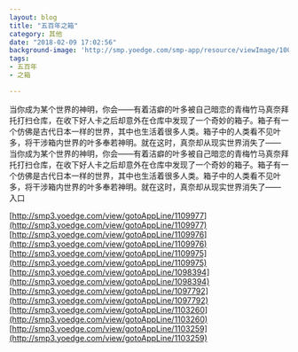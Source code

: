 ```yaml
---
layout: blog
title: "五百年之箱"
category: 其他
date: "2018-02-09 17:02:56"
background-image: 'http://smp.yoedge.com/smp-app/resource/viewImage/1003302appline.png'
tags:
- 五百年
- 之箱

---
```

当你成为某个世界的神明，你会——有着洁癖的叶多被自己暗恋的青梅竹马真奈拜托打扫仓库，在收下好人卡之后却意外在仓库中发现了一个奇妙的箱子。箱子有一个仿佛是古代日本一样的世界，其中也生活着很多人类。箱子中的人类看不见叶多，将干涉箱内世界的叶多奉若神明。就在这时，真奈却从现实世界消失了——
当你成为某个世界的神明，你会——有着洁癖的叶多被自己暗恋的青梅竹马真奈拜托打扫仓库，在收下好人卡之后却意外在仓库中发现了一个奇妙的箱子。箱子有一个仿佛是古代日本一样的世界，其中也生活着很多人类。箱子中的人类看不见叶多，将干涉箱内世界的叶多奉若神明。就在这时，真奈却从现实世界消失了——
入口

[http://smp3.yoedge.com/view/gotoAppLine/1109977](http://smp3.yoedge.com/view/gotoAppLine/1109977)
[http://smp3.yoedge.com/view/gotoAppLine/1109976](http://smp3.yoedge.com/view/gotoAppLine/1109976)
[http://smp3.yoedge.com/view/gotoAppLine/1109975](http://smp3.yoedge.com/view/gotoAppLine/1109975)
[http://smp3.yoedge.com/view/gotoAppLine/1098394](http://smp3.yoedge.com/view/gotoAppLine/1098394)
[http://smp3.yoedge.com/view/gotoAppLine/1097792](http://smp3.yoedge.com/view/gotoAppLine/1097792)
[http://smp3.yoedge.com/view/gotoAppLine/1103260](http://smp3.yoedge.com/view/gotoAppLine/1103260)
[http://smp3.yoedge.com/view/gotoAppLine/1103259](http://smp3.yoedge.com/view/gotoAppLine/1103259)

        
